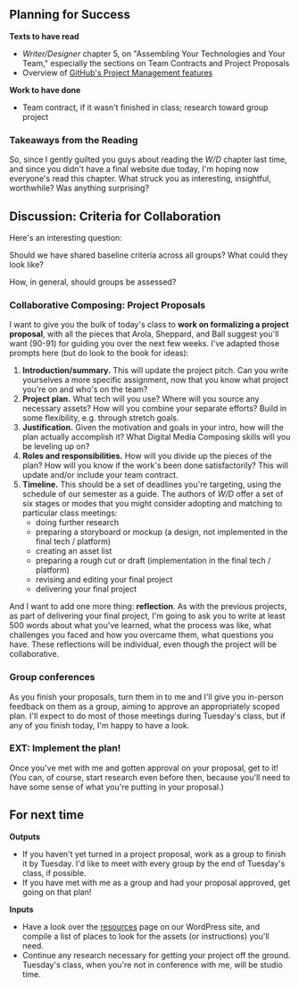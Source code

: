## Planning for Success
<!-- 
* Discussion: assessing groups
* Working together, write a formal project proposal.
* EXT: get started!
-->

**Texts to have read**

* *Writer/Designer* chapter 5, on "Assembling Your Technologies and Your Team," especially the sections on Team Contracts and Project Proposals
* Overview of [GitHub's Project Management features](https://github.com/features/project-management)

**Work to have done**

* Team contract, if it wasn't finished in class; research toward group project

<!--
[toc tag="h2" title="Plan for the Day"]
-->

### Takeaways from the Reading

So, since I gently guilted you guys about reading the *W/D* chapter last time, and since you didn't have a final website due today, I'm hoping now everyone's read this chapter. What struck you as interesting, insightful, worthwhile? Was anything surprising?

<!--
* Filenames
* Folder structure
* Learn new technology (within reason). If nothing else, learn GH issue tracking.
-->

## Discussion: Criteria for Collaboration

Here's an interesting question: 
<div class="alert alert-success">
Should we have shared baseline criteria across all groups? What could they look like?
</div>

How, in general, should groups be assessed?
<!-- based on the reflection -->


### Collaborative Composing: Project Proposals

I want to give you the bulk of today's class to **work on formalizing a project proposal**, with all the pieces that Arola, Sheppard, and Ball suggest you'll want (90-91) for guiding you over the next few weeks. I've adapted those prompts here (but do look to the book for ideas):

1. **Introduction/summary.** This will update the project pitch. Can you write yourselves a more specific assignment, now that you know what project you're on and who's on the team?
2. **Project plan.** What tech will you use? Where will you source any necessary assets? How will you combine your separate efforts? Build in some flexibility, e.g. through stretch goals.
3. **Justification.** Given the motivation and goals in your intro, how will the plan actually accomplish it? What Digital Media Composing skills will you be leveling up on?
4. **Roles and responsibilities.** How will you divide up the pieces of the plan? How will you know if the work's been done satisfactorily? This will update and/or include your team contract.
5. **Timeline.** This should be a set of deadlines you're targeting, using the schedule of our semester as a guide. The authors of *W/D* offer a set of six stages or modes that you might consider adopting and matching to particular class meetings:
   - doing further research
   - preparing a storyboard or mockup (a design, not implemented in the final tech / platform)
   - creating an asset list
   - preparing a rough cut or draft (implementation in the final tech / platform)
   - revising and editing your final project
   - delivering your final project

And I want to add one more thing: **reflection**. As with the previous projects, as part of delivering your final project, I'm going to ask you to write at least 500 words about what you've learned, what the process was like, what challenges you faced and how you overcame them, what questions you have. These reflections will be individual, even though the project will be collaborative.


### Group conferences

As you finish your proposals, turn them in to me and I'll give you in-person feedback on them as a group, aiming to approve an appropriately scoped plan. I'll expect to do most of those meetings during Tuesday's class, but if any of you finish today, I'm happy to have a look.



### EXT: Implement the plan!

Once you've met with me and gotten approval on your proposal, get to it! (You can, of course, start research even before then, because you'll need to have some sense of what you're putting in your proposal.)


## For next time

**Outputs**

* If you haven't yet turned in a project proposal, work as a group to finish it by Tuesday. I'd like to meet with every group by the end of Tuesday's class, if possible.
* If you have met with me as a group and had your proposal approved, get going on that plan!

**Inputs**

* Have a look over the [resources](/resources) page on our WordPress site, and compile a list of places to look for the assets (or instructions) you'll need. 
* Continue any research necessary for getting your project off the ground. Tuesday's class, when you're not in conference with me, will be studio time.

